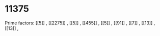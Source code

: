 # 11375

Prime factors: [[5]] , [[2275]] , [[5]] , [[455]] , [[5]] , [[91]] , [[7]] , [[13]] , [[13]] , 
